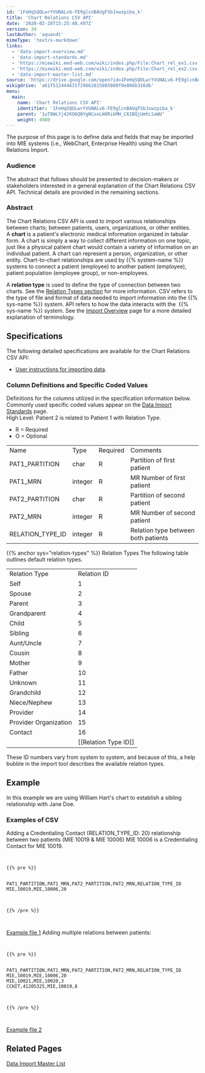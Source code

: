 ```yaml
---
id: '1FeHqSQOLwrYVUNALv6-FE9glcnBAUgFSbJxwzpiba_k'
title: 'Chart Relations CSV API'
date: '2020-02-28T15:25:48.497Z'
version: 34
lastAuthor: 'aquandt'
mimeType: 'text/x-markdown'
links:
  - 'data-import-overview.md'
  - 'data-import-standards.md'
  - 'https://miewiki.med-web.com/wiki/index.php/File:Chart_rel_ex1.csv'
  - 'https://miewiki.med-web.com/wiki/index.php/File:Chart_rel_ex2.csv'
  - 'data-import-master-list.md'
source: 'https://drive.google.com/open?id=1FeHqSQOLwrYVUNALv6-FE9glcnBAUgFSbJxwzpiba_k'
wikigdrive: 'a61f512444631f29662815085800f0e066b316db'
menu:
  main:
    name: 'Chart Relations CSV API'
    identifier: '1FeHqSQOLwrYVUNALv6-FE9glcnBAUgFSbJxwzpiba_k'
    parent: '1uT8WLYj42KO6Q0YgNCoxLH8RikMH_C6IBQjUmhLSaWU'
    weight: 4980
---
```

The purpose of this page is to define data and fields that may be imported into MIE systems (i.e., WebChart, Enterprise Health) using the Chart Relations Import.
  
### **Audience**  
  
The abstract that follows should be presented to decision-makers or stakeholders interested in a general explanation of the Chart Relations CSV API. Technical details are provided in the remaining sections.
  
### **Abstract**  
  
The Chart Relations CSV API is used to import various relationships between charts; between patients, users, organizations, or other entities.  
A **chart** is a patient's electronic medical information organized in tabular form. A chart is simply a way to collect different information on one topic, just like a physical patient chart would contain a variety of information on an individual patient. A chart can represent a person, organization, or other entity. Chart-to-chart relationships are used by {{% system-name %}} systems to connect a patient (employee) to another patient (employee), patient population (employee group), or non-employees.

A **relation type** is used to define the type of connection between two charts. See the [Relation Types section](#gjdgxs) for more information. CSV refers to the type of file and format of data needed to import information into the {{% sys-name %}} system. API refers to how the data interacts with the  {{% sys-name %}} system. See the [Import Overview](data-import-overview.md) page for a more detailed explanation of terminology.
  
## **Specifications**  
  
The following detailed specifications are available for the Chart Relations CSV API:
* [User instructions for importing data](#30j0zll).
  
### **Column Definitions and Specific Coded Values**  
  
Definitions for the columns utilized in the specification information below. Commonly used specific coded values appear on the [Data Import Standards](data-import-standards.md) page.  
High Level: Patient 2 is related to Patient 1 with Relation Type.
* R = Required
* O = Optional

<table>
<tr>
<td>Name</td>
<td>Type</td>
<td>Required</td>
<td>Comments</td>
</tr>
<tr>
<td>PAT1_PARTITION</td>
<td>char</td>
<td>R</td>
<td>Partition of first patient</td>
</tr>
<tr>
<td>PAT1_MRN</td>
<td>integer</td>
<td>R</td>
<td>MR Number of first patient</td>
</tr>
<tr>
<td>PAT2_PARTITION</td>
<td>char</td>
<td>R</td>
<td>Partition of second patient</td>
</tr>
<tr>
<td>PAT2_MRN</td>
<td>integer</td>
<td>R</td>
<td>MR Number of second patient</td>
</tr>
<tr>
<td>RELATION_TYPE_ID</td>
<td>integer</td>
<td>R</td>
<td>Relation type between both patients</td>
</tr>

</table>
{{% anchor sys="relation-types" %}}
Relation Types
The following table outlines default relation types.

<table>
<tr>
<td>Relation Type</td>
<td>Relation ID</td>
</tr>
<tr>
<td>Self</td>
<td>1</td>
</tr>
<tr>
<td>Spouse</td>
<td>2</td>
</tr>
<tr>
<td>Parent</td>
<td>3</td>
</tr>
<tr>
<td>Grandparent</td>
<td>4</td>
</tr>
<tr>
<td>Child</td>
<td>5</td>
</tr>
<tr>
<td>Sibling</td>
<td>6</td>
</tr>
<tr>
<td>Aunt/Uncle</td>
<td>7</td>
</tr>
<tr>
<td>Cousin</td>
<td>8</td>
</tr>
<tr>
<td>Mother</td>
<td>9</td>
</tr>
<tr>
<td>Father</td>
<td>10</td>
</tr>
<tr>
<td>Unknown</td>
<td>11</td>
</tr>
<tr>
<td>Grandchild</td>
<td>12</td>
</tr>
<tr>
<td>Niece/Nephew</td>
<td>13</td>
</tr>
<tr>
<td>Provider</td>
<td>14</td>
</tr>
<tr>
<td>Provider Organization</td>
<td>15</td>
</tr>
<tr>
<td>Contact</td>
<td>16</td>
</tr>
<tr>
<td></td>
<td>[[Relation Type ID]]</td>
</tr>

</table>
These ID numbers vary from system to system, and because of this, a help bubble in the import tool describes the available relation types.

  
## **Example**  

In this example we are using William Hart's chart to establish a sibling relationship with Jane Doe.

  
### **Examples of CSV**  

Adding a Credentialing Contact (RELATION_TYPE_ID: 20) relationship between two patients (MIE 10019 & MIE 10006)
MIE 10006 is a Credentialing Contact for MIE 10019.


```
  
  
{{% pre %}}  
  
  
PAT1_PARTITION,PAT1_MRN,PAT2_PARTITION,PAT2_MRN,RELATION_TYPE_ID  
MIE,10019,MIE,10006,20  
  
  
  
{{% /pre %}}  
  
  

```
[Example file 1](https://miewiki.med-web.com/wiki/index.php/File:Chart_rel_ex1.csv)
Adding multiple relations between patients:


```
  
  
{{% pre %}}  
  
  
PAT1_PARTITION,PAT1_MRN,PAT2_PARTITION,PAT2_MRN,RELATION_TYPE_ID  
MIE,10019,MIE,10006,20  
MIE,10021,MIE,10020,3  
CCHIT,41205325,MIE,10019,8  
  
  
  
{{% /pre %}}  
  
  

```
[Example file 2](https://miewiki.med-web.com/wiki/index.php/File:Chart_rel_ex2.csv)
  
## **Related Pages**  

[Data Import Master List](data-import-master-list.md)
